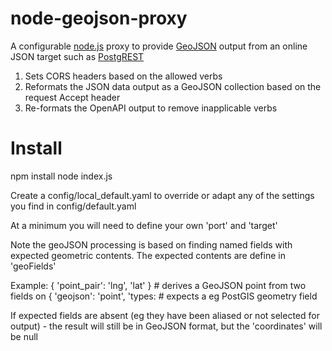 # node-geojson-proxy

A configurable [node.js](https://nodejs.org/api/) proxy to provide [GeoJSON](https://geojson.org/) output from an online JSON target such as [PostgREST](https://postgrest.org/) 

1. Sets CORS headers based on the allowed verbs
2. Reformats the JSON data output as a GeoJSON collection based on the request Accept header
3. Re-formats the OpenAPI output to remove inapplicable verbs

# Install

npm install
node index.js

Create a config/local_default.yaml to override or adapt any of the settings you find in config/default.yaml

At a minimum you will need to define your own 'port' and 'target'

Note the geoJSON processing is based on finding named fields with expected geometric contents. The expected contents are define in 'geoFields'

Example:
{ 'point_pair': 'lng', 'lat' }  # derives a GeoJSON point from two fields on
{ 'geojson': 'point', 'types: # expects a eg PostGIS geometry field

If expected fields are absent (eg they have been aliased or not selected for output) - the result will still be in GeoJSON format, but the 'coordinates' will be null
